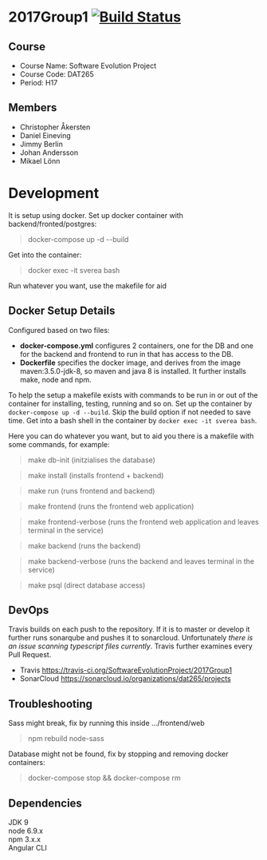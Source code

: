 # 2017Group1 [![Build Status](https://travis-ci.org/SoftwareEvolutionProject/2017Group1.svg?branch=develop)](https://travis-ci.org/SoftwareEvolutionProject/2017Group1)
## Course
- Course Name: Software Evolution Project
- Course Code: DAT265
- Period: H17
## Members
- Christopher Åkersten
- Daniel Eineving
- Jimmy Berlin
- Johan Andersson
- Mikael Lönn

# Development
It is setup using docker. Set up docker container with backend/fronted/postgres:
> docker-compose up -d --build

Get into the container:
> docker exec -it sverea bash

Run whatever you want, use the makefile for aid

## Docker Setup Details
Configured based on two files:
- **docker-compose.yml** configures 2 containers, one for the DB and one for the backend and frontend to run in that has access to the DB. 
- **Dockerfile** specifies the docker image, and derives from the image maven:3.5.0-jdk-8, so maven and java 8 is installed. It further installs make, node and npm.

To help the setup a makefile exists with commands to be run in or out of the container for installing, testing, running and so on. Set up the container by `docker-compose up -d --build`. Skip the build option if not needed to save time. Get into a bash shell in the container by `docker exec -it sverea bash`.

Here you can do whatever you want, but to aid you there is a makefile with some commands, for example:
> make db-init           (initzialises the database)

> make install           (installs frontend + backend)

> make run               (runs frontend and backend)

> make frontend          (runs the frontend web application)

> make frontend-verbose  (runs the frontend web application and leaves terminal in the service)

> make backend           (runs the backend)

> make backend-verbose   (runs the backend and leaves terminal in the service)

> make psql              (direct database access)

## DevOps

Travis builds on each push to the repository. If it is to master or develop it further runs sonarqube and pushes it to sonarcloud. Unfortunately _there is an issue scanning typescript files currently_.  Travis further examines every Pull Request.

- Travis https://travis-ci.org/SoftwareEvolutionProject/2017Group1 
- SonarCloud https://sonarcloud.io/organizations/dat265/projects


## Troubleshooting

Sass might break, fix by running this inside .../frontend/web
> npm rebuild node-sass

Database might not be found, fix by stopping and removing docker containers:
> docker-compose stop && docker-compose rm


 ## Dependencies
 JDK 9  
 node 6.9.x  
 npm 3.x.x  
 Angular CLI  
